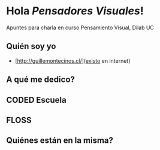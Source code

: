 # Hola *Pensadores Visuales*!
Apuntes para charla en curso Pensamiento Visual, Dilab UC

## Quién soy yo
* [http://guillemontecinos.cl/](existo en internet)
## A qué me dedico?
## CODED Escuela
## FLOSS
## Quiénes están en la misma?
